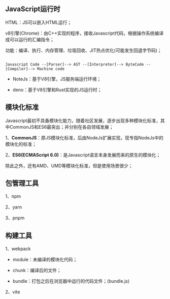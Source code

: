 ## JavaScript运行时

HTML：JS可以嵌入HTML运行；

v8引擎(Chrome)：由C++实现的程序，接收Javascript代码，根据操作系统编译成可以运行的汇编指令；

功能：编译、执行、内存管理、垃圾回收、JIT热点优化(可能发生回退字节码)；

```shell

Javascript Code --[Parser]--> AST --[Interpreter]--> ByteCode --[Compiler]--> Machine code
```

- NoteJs：基于V8引擎，JS服务端运行环境；

- deno：基于V8引擎和Rust实现的JS运行时；

## 模块化标准

Javascript最初不具备模块化能力，随着社区发展，逐步出现多种模块化标准，其中CommonJS和ES6最突出；并分别在各自领域发展；

1、**CommonJS**：原JS模块化标准，后由NodeJs扩展实现，现专指NodeJs中的模块化的标准；

2、**ES6(ECMAScript 6.0)**：是Javascript语言本身发展而来的原生的模块化；

除此之外，还有AMD、UMD等模块化标准，但是使用场景很少；

## 包管理工具

1、npm

2、yarn

3、pnpm

## 构建工具

1、webpack

- module：未编译的模块化代码；

- chunk：编译后的文件；

- bundle：打包之后在浏览器中运行的代码文件；(bundle.js)

2、vite